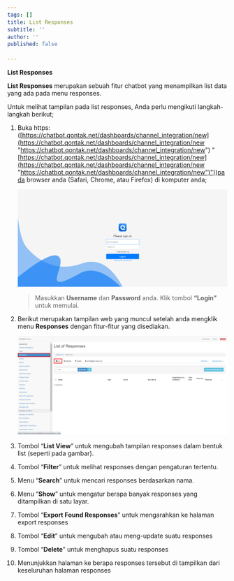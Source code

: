 ```yaml
---
tags: []
title: List Responses
subtitle: ''
author: ''
published: false

---
```

**List Responses**

**List Responses** merupakan sebuah fitur chatbot yang menampilkan list data yang ada pada menu responses.

Untuk melihat tampilan pada list responses, Anda perlu mengikuti langkah-langkah berikut;

 1. Buka https: ([https://chatbot.qontak.net/dashboards/channel_integration/new](https://chatbot.qontak.net/dashboards/channel_integration/new "https://chatbot.qontak.net/dashboards/channel_integration/new") "[https://chatbot.qontak.net/dashboards/channel_integration/new](https://chatbot.qontak.net/dashboards/channel_integration/new "https://chatbot.qontak.net/dashboards/channel_integration/new")"))pada browser anda (Safari, Chrome, atau Firefox) di komputer anda;

    ![](/uploads/channell.PNG)

    > Masukkan **Username** dan **Password** anda. Klik tombol **“Login”** untuk memulai.
 2. Berikut merupakan tampilan web yang muncul setelah anda mengklik menu **Responses** dengan fitur-fitur yang disediakan.

    ![](/uploads/response1.PNG)
 3. Tombol “**List View**” untuk mengubah tampilan responses dalam bentuk list (seperti pada gambar).
 4. Tombol “**Filter**” untuk melihat responses dengan pengaturan tertentu.
 5. Menu “**Search**” untuk mencari responses berdasarkan nama.
 6. Menu “**Show**” untuk mengatur berapa banyak responses yang ditampilkan di satu layar.
 7. Tombol “**Export Found Responses**” untuk mengarahkan ke halaman export responses
 8. Tombol “**Edit**” untuk mengubah atau meng-update suatu responses
 9. Tombol “**Delete**” untuk menghapus suatu responses
10. Menunjukkan halaman ke berapa responses tersebut di tampilkan dari keseluruhan halaman responses 